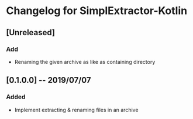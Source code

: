 Changelog for SimplExtractor-Kotlin
====

## [Unreleased]

### Add

* Renaming the given archive as like as containing directory

## [0.1.0.0]  -- 2019/07/07

### Added

* Implement extracting & renaming files in an archive
